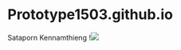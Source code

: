# Prototype1503.github.io
Sataporn Kennamthieng
!<img src ="C:/Users/ICT/Documents/GitHub/Prototype1503.github.io/cowboy.jpg">